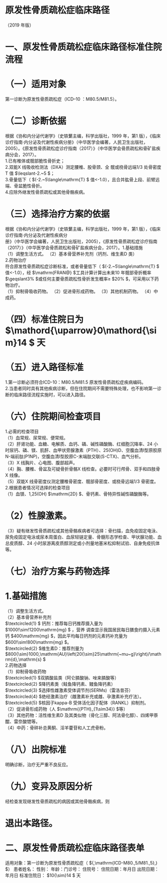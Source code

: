# 原发性骨质疏松症临床路径  
（2019 年版）  
# 一、原发性骨质疏松症临床路径标准住院流程  
# （一）适用对象  
第一诊断为原发性骨质疏松症（ICD–10 ：M80.5/M81.5）。  
# （二）诊断依据  
根据《协和内分泌代谢学》（史轶蘩主编，科学出版社，1999 年，第1 版），《临床诊疗指南·内分泌及代谢性疾病分册》（中华医学会编著，人民卫生出版社，2005）。《原发性骨质疏松症诊疗指南（2017）》（中华医学会骨质疏松和骨矿盐疾病分会，2017）。  
1.已有椎体或髋部脆性骨折史；  
2.双能X 线吸收检测法（DXA）测定腰椎、股骨颈、全 髋或桡骨远端1/3 处骨密度T 值 $\leqslant-2.~5 $；  
3.骨量低下（ $(-2.~5\langle\mathrm{T} $ 值<-1.0），且合并肱骨上段、前臂远端、骨盆脆性骨折。  
4.应除外继发性骨质疏松或其他骨骼疾病。  
# （三）选择治疗方案的依据  
根据《协和内分泌代谢学》（史轶蘩主编，科学出版社，1999 年，第1 版），《临床诊疗指南·内分泌及代谢性疾病分  
册》（中华医学会编著，人民卫生出版社，2005），《原发性骨质疏松症诊疗指南（2017）》（中华医学会骨质疏松和骨矿盐疾病分会，2017）。1.基础措施  
（1）调整生活方式。 （2）基本骨营养补充剂（钙剂、维生素D 类）  
2.药物治疗  
符合原发性骨质疏松症诊断标准，或者骨量低下（ $(-2.~5\langle\mathrm{T} $ 值<-1.0），经 $\mathrm{FRAN@} $工具计算计算出未来10 年髋部骨折概率 $\geqslant3\% $或任何主要骨质疏松性骨折发生概率≥ $20\% $，可采用以下药物治疗。  
（1）抑制骨吸收药物。 （2）促进骨形成药物。 （3）其他机制药物。 （4）中成药。  
# （四）标准住院日为 $\mathord{\uparrow}0\mathord{\sim}14 $ 天  
# （五）进入路径标准  
1.第一诊断必须符合ICD-10：M80.5/M81.5 原发性骨质疏松症疾病编码。  
2.当患者同时具有其他疾病诊断，但在住院期间不需要特殊处理，也不影响第一诊断的临床路径流程实施时，可以进入路径。  
# （六）住院期间检查项目  
1.必需的检查项目  
（1）血常规、尿常规、便常规。  
（2）肝肾功能、血糖、电解质、血钙、磷、碱性磷酸酶、红细胞沉降率、24 小时尿钙、磷、镁、肌酐、血甲状旁腺激素（PTH）、25(OH)D、空腹血清Ⅰ型原胶原N-端前肽(P1NP)，空腹血清Ⅰ型胶原C-末端肽交联(S-CTX)、血气分析。  
（3）X 线胸片、心电图、腹部超声。  
（4）胸、腰椎、骨盆及可疑骨折骨骼X 线检查。必要时可行颅骨、双手和四肢骨X 线像。  
（5）双能X 线骨密度仪测定腰椎骨密度、髋部骨密度、或桡骨远端1/3 骨密度。  
2.根据患者情况可选择的检查项目  
（1）血镁、1,25(OH) $\mathrm{2D} $、骨钙素、骨特异性碱性磷酸酶等。  
# （2）性腺激素。  
（3）疑有继发性骨质疏松或其他骨骼疾病者可选择：骨扫描，血免疫固定电泳、尿免疫固定电泳或尿本周蛋白、血尿轻链定量、骨髓形态学检查、甲状腺功能、血总皮质醇、24 小时尿游离皮质醇测定或小剂量地塞米松抑制试验、自身免疫抗体等。  
# （七）治疗方案与药物选择  
# 1.基础措施  
（1）调整生活方式。  
（2）基本骨营养补充剂  
$\textcircled{1} $ 钙剂：推荐每日钙推荐摄入量为 $1000\!\sim\!1200\mathrm{mg} $ ，营养 调查显示我国居民每日膳食约摄入元素钙 $400\mathrm{mg} $，因此平均每日钙剂的元素钙补充量为 $600\!\sim\!800\mathrm{mg} $。  
$\textcircled{2} $维生素D：推荐剂量为 $800{\sim}1000\,\mathrm{AU}\left(20{\sim}25\mathrm{~mu~g}\right)/\mathrm{d}\,\mathrm{s} $  
2.药物选择  
（1）抑制骨吸收药物  
$\textcircled{1} $双膦酸盐类（阿仑膦酸钠、唑来膦酸等）  
$\textcircled{2} $降钙素类（鲑鱼降钙素、鳗鱼降钙素）  
$\textcircled{3} $选择性雌激素受体调节剂(SERMs)（雷洛昔芬）  
$\textcircled{4} $绝经激素治疗（雌激素补充或雌、孕激素补充疗法）。 $\textcircled{5} $核因子kappa-B 受体活化因子配体（RANKL）抑制剂。  
（2）促进骨形成药物（人 $\mathrm{{PTH}_{1\sim34}} $等）  
（3）其他药物：活性维生素D 及其类似物（骨化三醇、阿法骨化醇）、四烯甲萘醌、雷奈酸锶等。  
（4）中药：骨碎补总黄酮、淫羊藿苷和人工虎骨粉。  
# （八）出院标准  
明确诊断，治疗无严重不良反应。  
# （九）变异及原因分析  
经检查发现继发性骨质疏松的病因或其他骨骼疾病，则  
# 退出本路径。  
# 二、原发性骨质疏松症临床路径表单  
适用对象：第一诊断为原发性骨质疏松症（ $(\,\mathrm{ICD-M80.\,5/M81.\,5}\,) $） 患者姓名：   性别： 年龄：门诊号：  住院号： 住院日期：年月日   出院日期：年月日  标准住院日： $10{\sim}14 $ 天  
